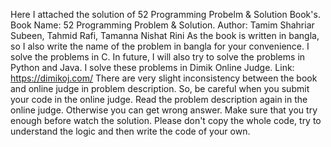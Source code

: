 Here I attached the solution of 52 Programming Probelm & Solution Book's.
Book Name: 52 Programming Problem & Solution.
Author: Tamim Shahriar Subeen, Tahmid Rafi, Tamanna Nishat Rini
As the book is written in bangla, so I also write the name of the problem in bangla for your convenience. I solve the problems in C. In future, I will also try to solve the problems in Python and Java. 
I solve these problems in Dimik Online Judge. Link: https://dimikoj.com/
There are very slight inconsistency between the book and online judge in problem description. So, be careful when you submit your code in the online judge. Read the problem description again in the online judge. Otherwise you can get wrong answer.
Make sure that you try enough before watch the solution. Please don't copy the whole code, try to understand the logic and then write the code of your own.
